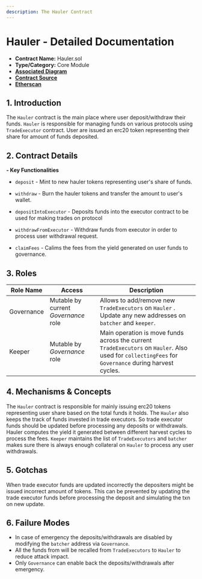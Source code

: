 ```yaml
---
description: The Hauler Contract
---
```


# Hauler - Detailed Documentation

* **Contract Name:** Hauler.sol
* **Type/Category:** Core Module
* [**Associated Diagram**]()
* [**Contract Source**](../contracts/Hauler.sol)
* [**Etherscan**](https://etherscan.io/address/)

## 1. Introduction
The `Hauler` contract is the main place where user deposit/withdraw their funds. `Hauler` is responsible for managing funds on various protocols using `TradeExecutor` contract. User are issued an erc20 token representing their share for amount of funds deposited.

## 2. Contract Details
**- Key Functionalities**

* `deposit` - Mint to new hauler tokens representing user's share of funds.

* `withdraw` - Burn the hauler tokens and transfer the amount to user's wallet.

* `depositIntoExecutor` - Deposits funds into the executor contract to be used for making trades on protocol

* `withdrawFromExecutor` - Withdraw funds from executor in order to process user withdrawal request. 

* `claimFees` - Calims the fees from the yield generated on user funds to governance.

## 3. Roles
| Role Name          | Access                             | Description                                                                                                                                                                                                                                                                                                                                                                                                                          |
|--------------------|------------------------------------|--------------------------------------------------------------------------------------------------------------------------------------------------------------------------------------------------------------------------------------------------------------------------------------------------------------------------------------------------------------------------------------------------------------------------------------|
| Governance   |  Mutable by current *Governance* role                          | Allows to add/remove new `TradeExecutors` on `Hauler` . Update any new addresses on `batcher` and `keeper`.                                                                                                                                                                                                                                 |
| Keeper | Mutable by *Governance* role | Main operation is move funds across the current `TradeExecutors` on `Hauler`. Also used for `collectingFees` for `Governance` during harvest cycles.  |


## 4. Mechanisms & Concepts
The `Hauler` contract is responsible for mainly issuing erc20 tokens representing user share based on the total funds it holds. The `Hauler` also keeps the track of funds invested in trade executors. So trade executor funds should be updated before processing any deposits or withdrawals. Hauler computes the yield it generated between different harvest cycles to process the fees. `Keeper` maintains the list of `TradeExecutors` and `batcher` makes sure there is always enough collateral on `Hauler` to process any user withdrawals.  

## 5. Gotchas 
When trade executor funds are updated incorrectly the depositers might be issued incorrect amount of tokens. This can be prevented by updating the trade executor funds before processing the deposit and simulating the txn on new update.

## 6. Failure Modes 
* In case of emergency the deposits/withdrawals are disabled by modifying the `batcher` address via `Governance`.
* All the funds from will be recalled from `TradeExecutors` to `Hauler` to reduce attack impact.
* Only `Governance` can enable back the deposits/withdrawals after emergency.
 
